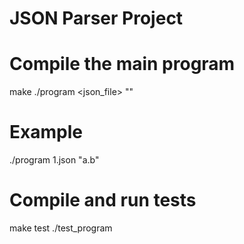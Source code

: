 # JSON Parser Project

# Compile the main program
make
./program <json_file> "<expression>"

# Example
./program 1.json "a.b"

# Compile and run tests
make test
./test_program
